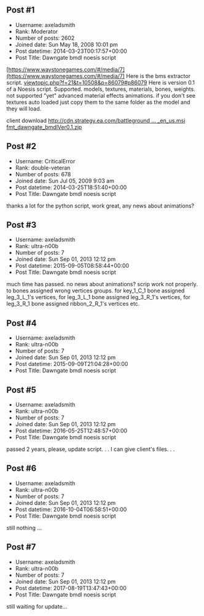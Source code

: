 ## Post #1
- Username: axeladsmith
- Rank: Moderator
- Number of posts: 2602
- Joined date: Sun May 18, 2008 10:01 pm
- Post datetime: 2014-03-23T00:17:57+00:00
- Post Title: Dawngate bmdl noesis script

[https://www.waystonegames.com/#/media/7](https://www.waystonegames.com/#/media/7)
Here is the bms extractor script.
[viewtopic.php?f=21&t=10508&p=86079#p86079](http://forum.xentax.com/viewtopic.php?f=21&t=10508&p=86079#p86079)
Here is version 0.1 of a Noesis script.
Supported.
models, textures, materials, bones, weights.
not supported "yet"
advanced material effects
animations.
if you don't see textures auto loaded just copy them to the same folder as the model and they will load.


client download
[http://cdn.strategy.ea.com/battleground ... _en_us.msi](http://cdn.strategy.ea.com/battlegrounds_test/live/builds/installer/RL/1.0.822.392.34-16/Dawngate_en_us.msi)
[fmt_dawngate_bmdlVer0.1.zip](https://xentaxbackup.github.io/file/7122_fmt_dawngate_bmdlVer0.1.zip)
## Post #2
- Username: CriticalError
- Rank: double-veteran
- Number of posts: 678
- Joined date: Sun Jul 05, 2009 9:03 am
- Post datetime: 2014-03-25T18:51:40+00:00
- Post Title: Dawngate bmdl noesis script

thanks a lot for the python script, work great, any news about animations?
## Post #3
- Username: axeladsmith
- Rank: ultra-n00b
- Number of posts: 7
- Joined date: Sun Sep 01, 2013 12:12 pm
- Post datetime: 2015-09-05T08:58:44+00:00
- Post Title: Dawngate bmdl noesis script

much time has passed. no news about animations?
scrip work not properly. to bones assigned wrong vertices groups. for key_1_C_1 bone assigned leg_3_L_1's vertices, for leg_3_L_1 bone assigned leg_3_R_1's vertices, for leg_3_R_1 bone assigned ribbon_2_R_1's vertices etc.
## Post #4
- Username: axeladsmith
- Rank: ultra-n00b
- Number of posts: 7
- Joined date: Sun Sep 01, 2013 12:12 pm
- Post datetime: 2015-09-09T21:04:28+00:00
- Post Title: Dawngate bmdl noesis script

[](http://i.imgur.com/TYNKsCP.png)
## Post #5
- Username: axeladsmith
- Rank: ultra-n00b
- Number of posts: 7
- Joined date: Sun Sep 01, 2013 12:12 pm
- Post datetime: 2016-05-25T12:48:57+00:00
- Post Title: Dawngate bmdl noesis script

passed 2 years, please, update script. . .   I can give client's files. . .
## Post #6
- Username: axeladsmith
- Rank: ultra-n00b
- Number of posts: 7
- Joined date: Sun Sep 01, 2013 12:12 pm
- Post datetime: 2016-10-04T06:58:51+00:00
- Post Title: Dawngate bmdl noesis script

still nothing  ...
## Post #7
- Username: axeladsmith
- Rank: ultra-n00b
- Number of posts: 7
- Joined date: Sun Sep 01, 2013 12:12 pm
- Post datetime: 2017-08-19T13:47:43+00:00
- Post Title: Dawngate bmdl noesis script

still waiting for update...
